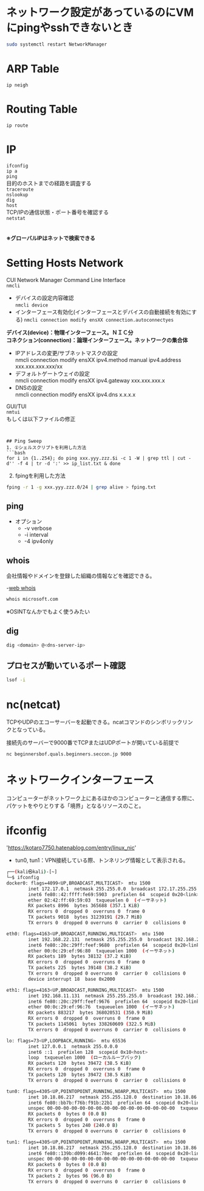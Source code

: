 # ネットワーク設定があっているのにVMにpingやsshできないとき
```bash
sudo systemctl restart NetworkManager
```

# ARP Table 
```ip neigh```

# Routing Table
```ip route```

# IP 
```ifconfig```  
```ip a```  
```ping```  
目的のホストまでの経路を調査する  
```traceroute```   
```nslookup```  
```dig```  
```host```  
TCP/IPの通信状態・ポート番号を確認する  
```netstat```  
　　
　　
　　
  
**※グローバルIPはネットで検索できる**

# Setting Hosts Network
CUI Network Manager Command Line Interface  
```nmcli```  
- デバイスの設定内容確認  
```nmcli device```  
- インターフェース有効化(インターフェースとデバイスの自動接続を有効にする)
```nmcli connection modify ensXX connection.autoconnectyes```  

**デバイス(device)：物理インターフェース。ＮＩＣ分**  
**コネクション(connection)：論理インターフェース。ネットワークの集合体**  

- IPアドレスの変更/サブネットマスクの設定  
nmcli connection modify ensXX ipv4.method manual ipv4.address xxx.xxx.xxx.xxx/xx  
- デフォルトゲートウェイの設定  
nmcli connection modify ensXX ipv4.gateway xxx.xxx.xxx.x  
- DNSの設定  
nmcli connection modify ensXX ipv4.dns x.x.x.x  



GUI/TUI  
```nmtui```  
もしくは以下ファイルの修正
```/etc/sysconfig/network-scripts/ifcfg-ensXX  


## Ping Sweep
1. ①シェルスクリプトを利用した方法
```bash
for i in {1..254}; do ping xxx.yyy.zzz.$i -c 1 -W | grep ttl | cut -d'' -f 4 | tr -d ':' >> ip_list.txt & done
```

2. fpingを利用した方法
```bash
fping -r 1 -g xxx.yyy.zzz.0/24 | grep alive > fping.txt
```

## ping

- オプション
  - -v verbose
  - -i interval
  - -4 ipv4only

## whois

会社情報やドメインを登録した組織の情報などを確認できる。

-[web whois](https://www.whois.com/whois/)

```bash
whois microsoft.com
```

※OSINTなんかでもよく使うみたい

## dig

```bash
dig <domain> @<dns-server-ip>
```

## プロセスが動いているポート確認

```bash
lsof -i
```

# nc(netcat)

TCPやUDPのエコーサーバーを起動できる。ncatコマンドのシンボリックリンクとなっている。

接続先のサーバーで9000番でTCPまたはUDPポートが開いている前提で
```
nc beginnersbof.quals.beginners.seccon.jp 9000
```

# ネットワークインターフェース

コンピューターがネットワーク上にあるほかのコンピューターと通信する際に、パケットをやりとりする「境界」となるリソースのこと。

# ifconfig

'https://kotaro7750.hatenablog.com/entry/linux_nic'

* tun0, tun1：VPN接続している際、トンネリング情報として表示される。


```bash
┌──(kali㉿kali)-[~]
└─$ ifconfig                                                                                            
docker0: flags=4099<UP,BROADCAST,MULTICAST>  mtu 1500
        inet 172.17.0.1  netmask 255.255.0.0  broadcast 172.17.255.255
        inet6 fe80::42:ffff:fe69:5903  prefixlen 64  scopeid 0x20<link>
        ether 02:42:ff:69:59:03  txqueuelen 0  (イーサネット)
        RX packets 8996  bytes 365688 (357.1 KiB)
        RX errors 0  dropped 0  overruns 0  frame 0
        TX packets 9018  bytes 31239191 (29.7 MiB)
        TX errors 0  dropped 0 overruns 0  carrier 0  collisions 0

eth0: flags=4163<UP,BROADCAST,RUNNING,MULTICAST>  mtu 1500
        inet 192.168.22.131  netmask 255.255.255.0  broadcast 192.168.22.255
        inet6 fe80::20c:29ff:feef:9680  prefixlen 64  scopeid 0x20<link>
        ether 00:0c:29:ef:96:80  txqueuelen 1000  (イーサネット)
        RX packets 189  bytes 38132 (37.2 KiB)
        RX errors 0  dropped 0  overruns 0  frame 0
        TX packets 225  bytes 39148 (38.2 KiB)
        TX errors 0  dropped 0 overruns 0  carrier 0  collisions 0
        device interrupt 18  base 0x2000  

eth1: flags=4163<UP,BROADCAST,RUNNING,MULTICAST>  mtu 1500
        inet 192.168.11.131  netmask 255.255.255.0  broadcast 192.168.11.255
        inet6 fe80::20c:29ff:feef:9676  prefixlen 64  scopeid 0x20<link>
        ether 00:0c:29:ef:96:76  txqueuelen 1000  (イーサネット)
        RX packets 883217  bytes 368020531 (350.9 MiB)
        RX errors 0  dropped 0  overruns 0  frame 0
        TX packets 1145061  bytes 338260609 (322.5 MiB)
        TX errors 0  dropped 0 overruns 0  carrier 0  collisions 0

lo: flags=73<UP,LOOPBACK,RUNNING>  mtu 65536
        inet 127.0.0.1  netmask 255.0.0.0
        inet6 ::1  prefixlen 128  scopeid 0x10<host>
        loop  txqueuelen 1000  (ローカルループバック)
        RX packets 120  bytes 39472 (38.5 KiB)
        RX errors 0  dropped 0  overruns 0  frame 0
        TX packets 120  bytes 39472 (38.5 KiB)
        TX errors 0  dropped 0 overruns 0  carrier 0  collisions 0

tun0: flags=4305<UP,POINTOPOINT,RUNNING,NOARP,MULTICAST>  mtu 1500
        inet 10.18.86.217  netmask 255.255.128.0  destination 10.18.86.217
        inet6 fe80::bb7b:f76b:f91b:22b1  prefixlen 64  scopeid 0x20<link>
        unspec 00-00-00-00-00-00-00-00-00-00-00-00-00-00-00-00  txqueuelen 500  (不明なネット)
        RX packets 0  bytes 0 (0.0 B)
        RX errors 0  dropped 0  overruns 0  frame 0
        TX packets 5  bytes 240 (240.0 B)
        TX errors 0  dropped 0 overruns 0  carrier 0  collisions 0

tun1: flags=4305<UP,POINTOPOINT,RUNNING,NOARP,MULTICAST>  mtu 1500
        inet 10.18.86.217  netmask 255.255.128.0  destination 10.18.86.217
        inet6 fe80::139b:d099:4641:78ec  prefixlen 64  scopeid 0x20<link>
        unspec 00-00-00-00-00-00-00-00-00-00-00-00-00-00-00-00  txqueuelen 500  (不明なネット)
        RX packets 0  bytes 0 (0.0 B)
        RX errors 0  dropped 0  overruns 0  frame 0
        TX packets 2  bytes 96 (96.0 B)
        TX errors 0  dropped 0 overruns 0  carrier 0  collisions 0
```

